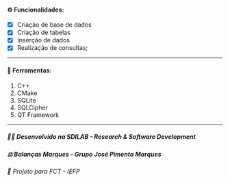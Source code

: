 #### ⚙️ Funcionalidades:
- [x] Criação de base de dados
- [x] Criação de tabelas
- [x] Inserção de dados
- [x] Realização de consultas;
---

#### 🔧 Ferramentas:
1. C++
2. CMake
3. SQLite
4. SQLCipher
5. QT Framework

---
##### 👨‍💻 Desenvolvido na SDILAB - Research & Software Development 
##### ⚖️ Balanças Marques - Grupo José Pimenta Marques
###### 📖 Projeto para FCT - IEFP
